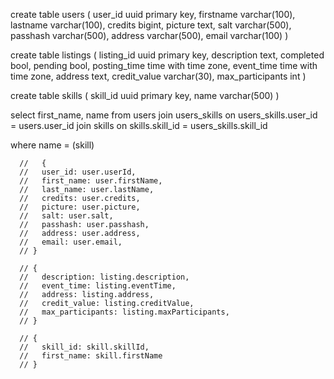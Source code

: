 create table users (
	user_id uuid primary key,
	firstname varchar(100),
	lastname varchar(100),
	credits bigint,
	picture text,
	salt varchar(500),
	passhash varchar(500),
	address varchar(500),
	email varchar(100)
)


create table listings (
	listing_id uuid primary key,
	description text,
	completed bool,
	pending bool,
	posting_time time with time zone,
	event_time time with time zone,
	address text,
	credit_value varchar(30),
	max_participants int
)

create table skills (
	skill_id uuid primary key,
	name varchar(500)
)




select first_name, name from users join users_skills on users_skills.user_id = users.user_id join skills on skills.skill_id = users_skills.skill_id

where	name = (skill)

      //   {
      //   user_id: user.userId,
      //   first_name: user.firstName,
      //   last_name: user.lastName,
      //   credits: user.credits,
      //   picture: user.picture,
      //   salt: user.salt,
      //   passhash: user.passhash,
      //   address: user.address,
      //   email: user.email,
      // }

      // {
      //   description: listing.description,
      //   event_time: listing.eventTime,
      //   address: listing.address,
      //   credit_value: listing.creditValue,
      //   max_participants: listing.maxParticipants,
      // }

      // {
      //   skill_id: skill.skillId,
      //   first_name: skill.firstName
      // }

